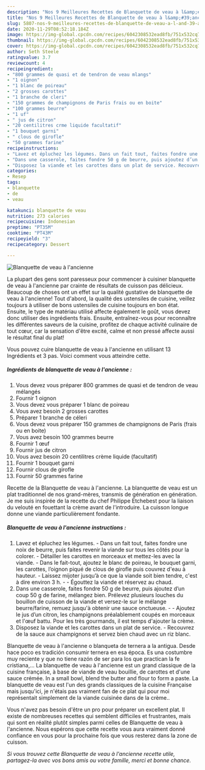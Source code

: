 ```yaml
---
description: "Nos 9 Meilleures Recettes de Blanquette de veau à l&amp;#39;ancienne"
title: "Nos 9 Meilleures Recettes de Blanquette de veau à l&amp;#39;ancienne"
slug: 5807-nos-9-meilleures-recettes-de-blanquette-de-veau-a-l-and-39-ancienne
date: 2020-11-29T08:52:18.184Z
image: https://img-global.cpcdn.com/recipes/6042308532ead8fb/751x532cq70/blanquette-de-veau-a-lancienne-photo-principale-de-la-recette.jpg
thumbnail: https://img-global.cpcdn.com/recipes/6042308532ead8fb/751x532cq70/blanquette-de-veau-a-lancienne-photo-principale-de-la-recette.jpg
cover: https://img-global.cpcdn.com/recipes/6042308532ead8fb/751x532cq70/blanquette-de-veau-a-lancienne-photo-principale-de-la-recette.jpg
author: Seth Steele
ratingvalue: 3.7
reviewcount: 4
recipeingredient:
- "800 grammes de quasi et de tendron de veau mlangs"
- "1 oignon"
- "1 blanc de poireau"
- "2 grosses carottes"
- "1 branche de cleri"
- "150 grammes de champignons de Paris frais ou en boite"
- "100 grammes beurre"
- "1 uf"
- " jus de citron"
- "20 centilitres crme liquide facultatif"
- "1 bouquet garni"
- " clous de girofle"
- "50 grammes farine"
recipeinstructions:
- "Lavez et épluchez les légumes. Dans un fait tout, faites fondre une noix de beurre, puis faites revenir la viande sur tous les côtés pour la colorer. Détailler les carottes en morceaux et mettez-les avec la viande. Dans le fait-tout, ajoutez le blanc de poireau, le bouquet garni, les carottes, l’oignon piqué de clous de girofle puis couvrez d&#39;eau à hauteur. Laissez mijoter jusqu’à ce que la viande soit bien tendre, c&#39;est à dire environ 3 h.  Égouttez la viande et réservez au chaud."
- "Dans une casserole, faites fondre 50 g de beurre, puis ajoutez d’un coup 50 g de farine, mélangez bien. Prélevez plusieurs louches du bouillon de cuisson de la viande et versez-le sur le mélange beurre/farine, remuez jusqu&#39;à obtenir une sauce onctueuse.   Ajoutez le jus d’un citron, les champignons préalablement coupés en morceaux et l&#39;œuf battu. Pour les très gourmands, il est temps d&#39;ajouter la crème."
- "Disposez la viande et les carottes dans un plat de service. Recouvrez de la sauce aux champignons et servez bien chaud avec un riz blanc."
categories:
- Resep
tags:
- blanquette
- de
- veau

katakunci: blanquette de veau 
nutrition: 273 calories
recipecuisine: Indonesian
preptime: "PT35M"
cooktime: "PT43M"
recipeyield: "3"
recipecategory: Dessert

---
```



![Blanquette de veau à l&#39;ancienne](https://img-global.cpcdn.com/recipes/6042308532ead8fb/751x532cq70/blanquette-de-veau-a-lancienne-photo-principale-de-la-recette.jpg)

La plupart des gens sont paresseux pour commencer à cuisiner blanquette de veau à l&#39;ancienne par crainte de résultats de cuisson pas délicieux. Beaucoup de choses ont un effet sur la qualité gustative de blanquette de veau à l&#39;ancienne! Tout d'abord, la qualité des ustensiles de cuisine, veillez toujours à utiliser de bons ustensiles de cuisine toujours en bon état. Ensuite, le type de matériau utilisé affecte également le goût, vous devez donc utiliser des ingrédients frais. Ensuite, entraînez-vous pour reconnaître les différentes saveurs de la cuisine, profitez de chaque activité culinaire de tout cœur, car la sensation d'être excité, calme et non pressé affecte aussi le résultat final du plat!

<!--inarticleads1-->

Vous pouvez cuire blanquette de veau à l&#39;ancienne en utilisant 13 Ingrédients et 3 pas. Voici comment vous atteindre cette.

##### Ingrédients de blanquette de veau à l&#39;ancienne :

1. Vous devez vous préparer 800 grammes de quasi et de tendron de veau mélangés
1. Fournir 1 oignon
1. Vous devez vous préparer 1 blanc de poireau
1. Vous avez besoin 2 grosses carottes
1. Préparer 1 branche de céleri
1. Vous devez vous préparer 150 grammes de champignons de Paris (frais ou en boite)
1. Vous avez besoin 100 grammes beurre
1. Fournir 1 œuf
1. Fournir  jus de citron
1. Vous avez besoin 20 centilitres crème liquide (facultatif)
1. Fournir 1 bouquet garni
1. Fournir  clous de girofle
1. Fournir 50 grammes farine


Recette de la Blanquette de veau à l&#39;ancienne. La blanquette de veau est un plat traditionnel de nos grand-mères, transmis de génération en génération. Je me suis inspirée de la recette du chef Philippe Etchebest pour la liaison du velouté en fouettant la crème avant de l&#39;introduire. La cuisson longue donne une viande particulièrement fondante. 

<!--inarticleads2-->

##### Blanquette de veau à l&#39;ancienne instructions :

1. Lavez et épluchez les légumes. - Dans un fait tout, faites fondre une noix de beurre, puis faites revenir la viande sur tous les côtés pour la colorer. - Détailler les carottes en morceaux et mettez-les avec la viande. - Dans le fait-tout, ajoutez le blanc de poireau, le bouquet garni, les carottes, l’oignon piqué de clous de girofle puis couvrez d&#39;eau à hauteur. - Laissez mijoter jusqu’à ce que la viande soit bien tendre, c&#39;est à dire environ 3 h. -  - Égouttez la viande et réservez au chaud.
1. Dans une casserole, faites fondre 50 g de beurre, puis ajoutez d’un coup 50 g de farine, mélangez bien. Prélevez plusieurs louches du bouillon de cuisson de la viande et versez-le sur le mélange beurre/farine, remuez jusqu&#39;à obtenir une sauce onctueuse.  -  - Ajoutez le jus d’un citron, les champignons préalablement coupés en morceaux et l&#39;œuf battu. Pour les très gourmands, il est temps d&#39;ajouter la crème.
1. Disposez la viande et les carottes dans un plat de service. - Recouvrez de la sauce aux champignons et servez bien chaud avec un riz blanc.


Blanquette de veau à l&#39;ancienne o blanqueta de ternera a la antigua. Desde hace poco es tradición consumir ternera en esa época. Es una costumbre muy reciente y que no tiene razón de ser para los que practican la fe cristiana,… La blanquette de veau à l&#39;ancienne est un grand classique de la cuisine française, à base de viande de veau bouillie, de carottes et d&#39;une sauce crémée. In a small bowl, blend the butter and flour to form a paste. La blanquette de veau est l&#39;un des grands classiques de la cuisine Française mais jusqu&#39;ici, je n&#39;étais pas vraiment fan de ce plat qui pour moi représentait simplement de la viande cuisinée dans de la crème.. 

<!--inarticleads1-->

<p>
Vous n'avez pas besoin d'être un pro pour préparer un excellent plat. Il existe de nombreuses recettes qui semblent difficiles et frustrantes, mais qui sont en réalité plutôt simples parmi celles de Blanquette de veau à l&#39;ancienne. Nous espérons que cette recette vous aura vraiment donné confiance en vous pour la prochaine fois que vous resterez dans la zone de cuisson.
</p>

<p>
<i>Si vous trouvez cette Blanquette de veau à l&#39;ancienne recette utile, partagez-la avec vos bons amis ou votre famille, merci et bonne chance.</i>
</p>

